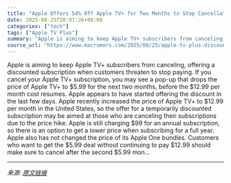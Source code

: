 ```yaml
---
title: "Apple Offers 54% Off Apple TV+ for Two Months to Stop Cancellations"
date: 2025-08-25T20:07:26+08:00
categories: ["tech"]
tags: ["Apple TV Plus"]
summary: "Apple is aiming to keep Apple TV+ subscribers from canceling, offering a discounted subscription when customers threaten to stop paying. If you cancel your &zwnj;Apple TV&zwnj;+ subscription, you may "
source_url: "https://www.macrumors.com/2025/08/25/apple-tv-plus-discount/"
---
```


Apple is aiming to keep Apple TV+ subscribers from canceling, offering a discounted subscription when customers threaten to stop paying. If you cancel your &zwnj;Apple TV&zwnj;+ subscription, you may see a pop-up that drops the price of &zwnj;Apple TV&zwnj;+ to &#36;5.99 for the next two months, before the &#36;12.99 per month cost resumes. Apple appears to have started offering the discount in the last few days. Apple recently increased the price of &zwnj;Apple TV&zwnj;+ to &#36;12.99 per month in the United States, so the offer for a temporarily discounted subscription may be aimed at those who are canceling their subscriptions due to the price hike. Apple is still charging &#36;99 for an annual subscription, so there is an option to get a lower price when subscribing for a full year. Apple also has not changed the price of its Apple One bundles. Customers who want to get the &#36;5.99 deal without continuing to pay &#36;12.99 should make sure to cancel after the second &#36;5.99 mon...

---

*来源: [原文链接](https://www.macrumors.com/2025/08/25/apple-tv-plus-discount/)*
